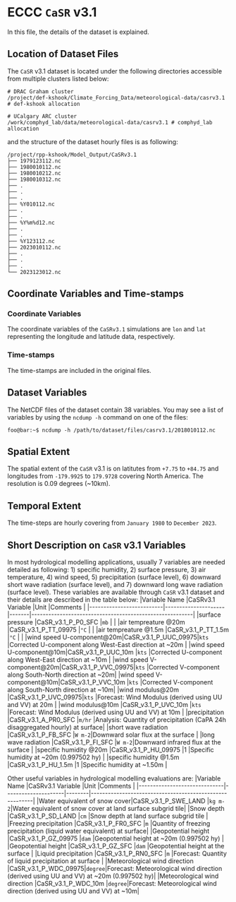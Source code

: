 # ECCC `CaSR` v3.1
In this file, the details of the dataset is explained.

## Location of Dataset Files
The `CaSR` v3.1 dataset is located under the following directories accessible
from multiple clusters listed below:
```console
# DRAC Graham cluster
/project/def-kshook/Climate_Forcing_Data/meteorological-data/casrv3.1 # def-kshook allocation

# UCalgary ARC cluster
/work/comphyd_lab/data/meteorological-data/casrv3.1 # comphyd_lab allocation
```

and the structure of the dataset hourly files is as following:

```console
/project/rpp-kshook/Model_Output/CaSRv3.1
├── 1979123112.nc
├── 1980010112.nc
├── 1980010212.nc
├── 1980010312.nc
├── .
├── .
├── .
├── %Y010112.nc
├── .
├── .
├── %Y%m%d12.nc
├── .
├── .
├── %Y123112.nc
├── 2023010112.nc
├── .
├── .
├── .
└── 2023123012.nc
```

## Coordinate Variables and Time-stamps

### Coordinate Variables
The coordinate variables of the `CaSRv3.1` simulations are
`lon` and `lat` representing the longitude and latitude data, respectively.
### Time-stamps
The time-stamps are included in the original files.

## Dataset Variables
The NetCDF files of the dataset contain 38 variables. You may see a list
of variables by using the `ncdump -h`  command on one of the files:
```console
foo@bar:~$ ncdump -h /path/to/dataset/files/casrv3.1/2018010112.nc
```

## Spatial Extent
The spatial extent of the `CaSR` v3.1 is on latitutes from `+7.75`
to `+84.75` and longitudes from `-179.9925` to `179.9728` covering
North America. The resolution is 0.09 degrees (~10km). 

## Temporal Extent
The time-steps are hourly covering from `January 1980` to `December 2023`.

## Short Description on `CaSR` v3.1 Variables
In most hydrological modelling applications, usually 7 variables are needed
detailed as following: 1) specific humidity, 2) surface pressure,
3) air temperature, 4) wind speed, 5) precipitation (surface level),
6) downward short wave radiation (surface level), and 7) downward
long wave radiation (surface level). These variables are available through
`CaSR` v3.1 dataset and their details are described in the table below:
|Variable Name             |CaSRv3.1 Variable    |Unit   |Comments                                                 |
|--------------------------|---------------------|-------|---------------------------------------------------------|
|surface pressure          |CaSR_v3.1_P_P0_SFC   |`mb`   |                                                         |
|air tempreature @20m      |CaSR_v3.1_P_TT_09975 |`°C`   |                                                         |
|air tempreature @1.5m     |CaSR_v3.1_P_TT_1.5m  |`°C`   |                                                         |
|wind speed U-component@20m|CaSR_v3.1_P_UUC_09975|`kts`  |Corrected U-component along West-East direction at ~20m  |
|wind speed U-component@10m|CaSR_v3.1_P_UUC_10m  |`kts`  |Corrected U-component along West-East direction at ~10m  |
|wind speed V-component@20m|CaSR_v3.1_P_VVC_09975|`kts`  |Corrected V-component along South-North direction at ~20m|
|wind speed V-component@10m|CaSR_v3.1_P_VVC_10m  |`kts`  |Corrected V-component along South-North direction at ~10m|
|wind modulus@20m          |CaSR_v3.1_P_UVC_09975|`kts`  |Forecast: Wind Modulus (derived using UU and VV) at 20m  |
|wind modulus@10m          |CaSR_v3.1_P_UVC_10m  |`kts`  |Forecast: Wind Modulus (derived using UU and VV) at 10m  |
|precipitation             |CaSR_v3.1_A_PR0_SFC  |`m/hr` |Analysis: Quantity of precipitation (CaPA 24h disaggregated hourly) at surface|
|short wave radiation      |CaSR_v3.1_P_FB_SFC   |`W m-2`|Downward solar flux at the surface                       |
|long wave radiation       |CaSR_v3.1_P_FI_SFC   |`W m-2`|Downward infrared flux at the surface                    |
|specific humidity @20m    |CaSR_v3.1_P_HU_09975 |1      |Specific humidity at ~20m (0.997502 hy)                  |
|specific humidity @1.5m   |CaSR_v3.1_P_HU_1.5m  |1      |Specific humidity at ~1.50m                              |


Other useful variables in hydrological modelling evaluations are:
|Variable Name                 |CaSRv3.1 Variable    |Unit    |Comments                                                 |
|------------------------------|---------------------|--------|---------------------------------------------------------|
|Water equivalent of snow cover|CaSR_v3.1_P_SWE_LAND |`kg m-2`|Water equivalent of snow cover at land surface subgrid tile|
|Snow depth                    |CaSR_v3.1_P_SD_LAND  |`cm`    |Snow depth at land surface subgrid tile                  |
|Freezing precipitation        |CaSR_v3.1_P_FR0_SFC  |`m`     |Quantity of freezing precipitation (liquid water equivalent) at surface|
|Geopotential height           |CaSR_v3.1_P_GZ_09975 |`dam`   |Geopotential height at ~20m (0.997502 hy)                |
|Geopotential height           |CaSR_v3.1_P_GZ_SFC   |`dam`   |Geopotential height at the surface                       |
|Liquid precipitation          |CaSR_v3.1_P_RN0_SFC  |`m`     |Forecast: Quantity of liquid precipitation at surface    |
|Meteorological wind direction |CaSR_v3.1_P_WDC_09975|`degree`|Forecast: Meteorological wind direction (derived using UU and VV) at ~20m (0.997502 hy)|
|Meteorological wind direction |CaSR_v3.1_P_WDC_10m  |`degree`|Forecast: Meteorological wind direction (derived using UU and VV) at ~10m|
